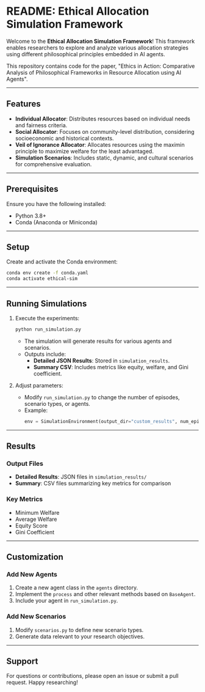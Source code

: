 # README: Ethical Allocation Simulation Framework

Welcome to the **Ethical Allocation Simulation Framework**! This framework enables researchers to explore and analyze various allocation strategies using different philosophical principles embedded in AI agents.

This repository contains code for the paper, "Ethics in Action: Comparative Analysis of Philosophical Frameworks in Resource Allocation using AI Agents".

---

## Features
- **Individual Allocator**: Distributes resources based on individual needs and fairness criteria.
- **Social Allocator**: Focuses on community-level distribution, considering socioeconomic and historical contexts.
- **Veil of Ignorance Allocator**: Allocates resources using the maximin principle to maximize welfare for the least advantaged.
- **Simulation Scenarios**: Includes static, dynamic, and cultural scenarios for comprehensive evaluation.

---

## Prerequisites
Ensure you have the following installed:
- Python 3.8+
- Conda (Anaconda or Miniconda)

---

## Setup
Create and activate the Conda environment:
   ```bash
   conda env create -f conda.yaml
   conda activate ethical-sim
   ```

---

## Running Simulations
1. Execute the experiments:
   ```bash
   python run_simulation.py
   ```

   - The simulation will generate results for various agents and scenarios.
   - Outputs include:
     - **Detailed JSON Results**: Stored in `simulation_results`.
     - **Summary CSV**: Includes metrics like equity, welfare, and Gini coefficient.

2. Adjust parameters:
   - Modify `run_simulation.py` to change the number of episodes, scenario types, or agents.
   - Example:
     ```python
     env = SimulationEnvironment(output_dir="custom_results", num_episodes=50)
     ```

---

## Results
### Output Files
- **Detailed Results**: JSON files in `simulation_results/`
- **Summary**: CSV files summarizing key metrics for comparison

### Key Metrics
- Minimum Welfare
- Average Welfare
- Equity Score
- Gini Coefficient

---

## Customization
### Add New Agents
1. Create a new agent class in the `agents` directory.
2. Implement the `process` and other relevant methods based on `BaseAgent`.
3. Include your agent in `run_simulation.py`.

### Add New Scenarios
1. Modify `scenarios.py` to define new scenario types.
2. Generate data relevant to your research objectives.

---

## Support
For questions or contributions, please open an issue or submit a pull request. Happy researching!

